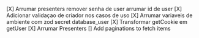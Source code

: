 [X] Arrumar presenters
    remover senha de user
    arrumar id de user
[X] Adicionar validaçao de criador nos casos de uso
[X] Arrumar variaveis de ambiente com zod
    secret
    database_user
[X] Transformar getCookie em getUser
[X] Arrumar Presenters
[] Add paginations to fetch items